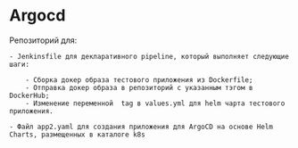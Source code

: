 # Argocd
Репозиторий для:

    - Jenkinsfile для декларативного pipeline, который выполняет следующие шаги:

        - Сборка докер образа тестового приложения из Dockerfile;
        - Отправка докер образа в репозиторий с указанным тэгом в DockerHub;
        - Изменение переменной  tag в values.yml для helm чарта тестового приложения.

    - Файл app2.yaml для создания приложения для ArgoCD на основе Helm Charts, размещенных в каталоге k8s
